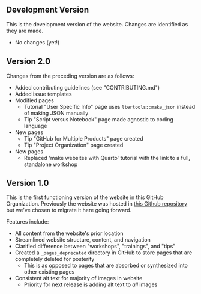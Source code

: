 ## Development Version

This is the development version of the website. Changes are identified as they are made.

- No changes (yet!)

## Version 2.0

Changes from the preceding version are as follows:

- Added contributing guidelines (see "CONTRIBUTING.md")
- Added issue templates
- Modified pages
    - Tutorial "User Specific Info" page uses `ltertools::make_json` instead of making JSON manually
    - Tip "Script versus Notebook" page made agnostic to coding language
- New pages
    - Tip "GitHub for Multiple Products" page created
    - Tip "Project Organization" page created
- New pages
    - Replaced 'make websites with Quarto' tutorial with the link to a full, standalone workshop

## Version 1.0

This is the first functioning version of the website in this GitHub Organization. Previously the website was hosted in [this Github repository](https://nceas.github.io/scicomp.github.io/) but we've chosen to migrate it here going forward.

Features include:

- All content from the website's prior location
- Streamlined website structure, content, and navigation
- Clarified difference between "workshops", "trainings", and "tips"
- Created a `_pages_deprecated` directory in GitHub to store pages that are completely deleted for posterity
    - This is as opposed to pages that are absorbed or synthesized into other existing pages
- Consistent alt text for majority of images in website
    - Priority for next release is adding alt text to _all_ images
